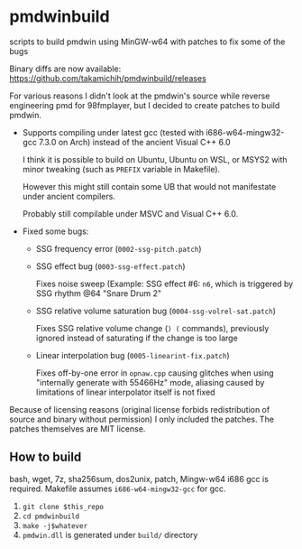 # pmdwinbuild
scripts to build pmdwin using MinGW-w64 with patches to fix some of the bugs

Binary diffs are now available: https://github.com/takamichih/pmdwinbuild/releases

For various reasons I didn't look at the pmdwin's source while reverse engineering pmd for 98fmplayer, but I decided to create patches to build pmdwin.

* Supports compiling under latest gcc (tested with i686-w64-mingw32-gcc 7.3.0 on Arch) instead of the ancient Visual C++ 6.0

  I think it is possible to build on Ubuntu, Ubuntu on WSL, or MSYS2 with minor tweaking (such as `PREFIX` variable in Makefile).

  However this might still contain some UB that would not manifestate under ancient compilers.

  Probably still compilable under MSVC and Visual C++ 6.0.

* Fixed some bugs:
  * SSG frequency error (`0002-ssg-pitch.patch`)
  * SSG effect bug (`0003-ssg-effect.patch`)

    Fixes noise sweep (Example: SSG effect #6: `n6`, which is triggered by SSG rhythm @64 "Snare Drum 2"

  * SSG relative volume saturation bug (`0004-ssg-volrel-sat.patch`)

    Fixes SSG relative volume change (`) (` commands), previously ignored instead of saturating if the change is too large

  * Linear interpolation bug (`0005-linearint-fix.patch`)

    Fixes off-by-one error in `opnaw.cpp` causing glitches when using "internally generate with 55466Hz" mode, aliasing caused by limitations of linear interpolator itself is not fixed

Because of licensing reasons (original license forbids redistribution of source and binary without permission) I only included the patches. The patches themselves are MIT license.

## How to build
  bash, wget, 7z, sha256sum, dos2unix, patch, Mingw-w64 i686 gcc is required.
  Makefile assumes `i686-w64-mingw32-gcc` for gcc.

  1. `git clone $this_repo`
  1. `cd pmdwinbuild`
  1. `make -j$whatever`
  1. `pmdwin.dll` is generated under `build/` directory
